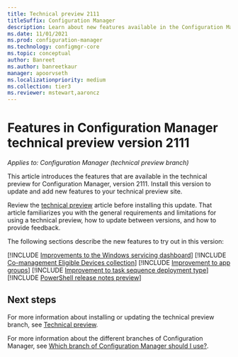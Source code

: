 ```yaml
---
title: Technical preview 2111
titleSuffix: Configuration Manager
description: Learn about new features available in the Configuration Manager technical preview branch version 2111.
ms.date: 11/01/2021
ms.prod: configuration-manager
ms.technology: configmgr-core
ms.topic: conceptual
author: Banreet
ms.author: banreetkaur
manager: apoorvseth
ms.localizationpriority: medium
ms.collection: tier3
ms.reviewer: mstewart,aaroncz 
---
```


# Features in Configuration Manager technical preview version 2111

*Applies to: Configuration Manager (technical preview branch)*

This article introduces the features that are available in the technical preview for Configuration Manager, version 2111. Install this version to update and add new features to your technical preview site.<!-- baseline only statement: When you install a new technical preview site, this release is also available as a baseline version.-->

Review the [technical preview](../technical-preview.md) article before installing this update. That article familiarizes you with the general requirements and limitations for using a technical preview, how to update between versions, and how to provide feedback.

The following sections describe the new features to try out in this version:

<!-- [!INCLUDE [Example feature name](includes/2111/1234567.md)] -->
[!INCLUDE [Improvements to the Windows servicing dashboard](includes/2111/10579996.md)]
[!INCLUDE [Co-management Eligible Devices collection](includes/2111/12377291.md)]
[!INCLUDE [Improvement to app groups](includes/2111/11125884.md)]
[!INCLUDE [Improvement to task sequence deployment type](includes/2111/10422235.md)]
[!INCLUDE [PowerShell release notes preview](includes/2111/10957283.md)]

<!--
## General known issues

[!INCLUDE [11018755](includes/2111/known-issue-11018755.md)]
 -->

## Next steps

For more information about installing or updating the technical preview branch, see [Technical preview](../technical-preview.md).

For more information about the different branches of Configuration Manager, see [Which branch of Configuration Manager should I use?](../../understand/which-branch-should-i-use.md).
